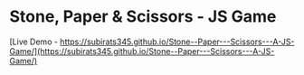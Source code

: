# Stone, Paper & Scissors - JS Game



[Live Demo - https://subirats345.github.io/Stone--Paper---Scissors---A-JS-Game/](https://subirats345.github.io/Stone--Paper---Scissors---A-JS-Game/)
